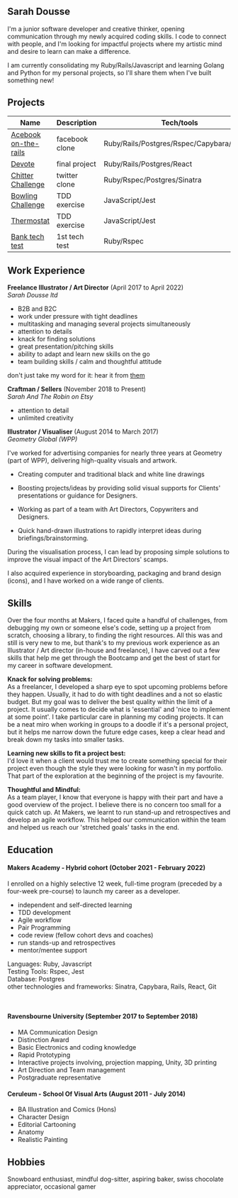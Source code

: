 ## Sarah Dousse

I'm a junior software developer and creative thinker, opening communication through my newly acquired coding skills. I code to connect with people, and I'm looking for impactful projects where my artistic mind and desire to learn can make a difference.

I am currently consolidating my Ruby/Rails/Javascript and learning Golang and Python for my personal projects, so I'll share them when I've built something new!

## Projects

| Name                                                                     | Description    | Tech/tools                                | additional links                                             |
| ------------------------------------------------------------------------ | -------------- | ----------------------------------------- | ------------------------------------------------------------ |
| [Acebook on-the-rails](https://github.com/s-dousse/acebook-on-the-rails) | facebook clone | Ruby/Rails/Postgres/Rspec/Capybara/Heroku |
| [Devote](https://github.com/s-dousse/devote_frontend)                    | final project  | Ruby/Rails/Postgres/React                 | [devote_backend](https://github.com/s-dousse/devote_backend) |
| [Chitter Challenge](https://github.com/s-dousse/chitter-challenge)       | twitter clone  | Ruby/Rspec/Postgres/Sinatra               |
| [Bowling Challenge](https://github.com/s-dousse/bowling-challenge_JS)    | TDD exercise   | JavaScript/Jest                           |
| [Thermostat](https://github.com/s-dousse/Thermostat_JSapp)               | TDD exercise   | JavaScript/Jest                           |
| [Bank tech test](https://github.com/s-dousse/Bank_tech_test)             | 1st tech test  | Ruby/Rspec                                |

## Work Experience

**Freelance Illustrator / Art Director** (April 2017 to April 2022)  
_Sarah Dousse ltd_

- B2B and B2C
- work under pressure with tight deadlines
- multitasking and managing several projects simultaneously
- attention to details
- knack for finding solutions
- great presentation/pitching skills
- ability to adapt and learn new skills on the go
- team building skills / calm and thoughtful attitude

don't just take my word for it: hear it from [them](https://www.linkedin.com/in/sarahdousse/details/recommendations/?detailScreenTabIndex=0)

**Craftman / Sellers** (November 2018 to Present)  
_Sarah And The Robin on Etsy_

- attention to detail
- unlimited creativity

**Illustrator / Visualiser** (August 2014 to March 2017)  
_Geometry Global (WPP)_

I've worked for advertising companies for nearly three years at Geometry (part of WPP), delivering high-quality visuals and artwork.

- Creating computer and traditional black and white line drawings

- Boosting projects/ideas by providing solid visual supports for Clients' presentations or guidance for Designers.

- Working as part of a team with Art Directors, Copywriters and Designers.

- Quick hand-drawn illustrations to rapidly interpret ideas during briefings/brainstorming.

During the visualisation process, I can lead by proposing simple solutions to improve the visual impact of the Art Directors' scamps.

I also acquired experience in storyboarding, packaging and brand design (icons), and I have worked on a wide range of clients.

## Skills

Over the four months at Makers, I faced quite a handful of challenges, from debugging my own or someone else's code, setting up a project from scratch, choosing a library, to finding the right resources. All this was and still is very new to me, but thank's to my previous work experience as an Illustrator / Art director (in-house and freelance), I have carved out a few skills that help me get through the Bootcamp and get the best of start for my career in software development.

**Knack for solving problems:** <br />
As a freelancer, I developed a sharp eye to spot upcoming problems before they happen. Usually, it had to do with tight deadlines and a not so elastic budget. But my goal was to deliver the best quality within the limit of a project. It usually comes to decide what is 'essential' and 'nice to implement at some point'.
I take particular care in planning my coding projects. It can be a neat miro when working in groups to a doodle if it's a personal project, but it helps me narrow down the future edge cases, keep a clear head and break down my tasks into smaller tasks.

**Learning new skills to fit a project best:** <br />
I'd love it when a client would trust me to create something special for their project even though the style they were looking for wasn't in my portfolio. That part of the exploration at the beginning of the project is my favourite.

**Thoughtful and Mindful:** <br />
As a team player, I know that everyone is happy with their part and have a good overview of the project. I believe there is no concern too small for a quick catch up. At Makers, we learnt to run stand-up and retrospectives and develop an agile workflow. This helped our communication within the team and helped us reach our 'stretched goals' tasks in the end.

## Education

#### Makers Academy - Hybrid cohort (October 2021 - February 2022)

I enrolled on a highly selective 12 week, full-time program (preceded by a four-week pre-course) to launch my career as a developer.

- independent and self-directed learning
- TDD development
- Agile workflow
- Pair Programming
- code review (fellow cohort devs and coaches)
- run stands-up and retrospectives
- mentor/mentee support
<p>
  <div>Languages: Ruby, Javascript</div>
  <div>Testing Tools: Rspec, Jest</div>
  <div>Database: Postgres</div>
  <div>other technologies and frameworks: Sinatra, Capybara, Rails, React, Git</div>
</p>

<br/>

#### Ravensbourne University (September 2017 to September 2018)

- MA Communication Design
- Distinction Award
- Basic Electronics and coding knowledge
- Rapid Prototyping
- Interactive projects involving, projection mapping, Unity, 3D printing
- Art Direction and Team management
- Postgraduate representative

#### Ceruleum - School Of Visual Arts (August 2011 - July 2014)

- BA Illustration and Comics (Hons)
- Character Design
- Editorial Cartooning
- Anatomy
- Realistic Painting

## Hobbies

Snowboard enthusiast, mindful dog-sitter, aspiring baker, swiss chocolate appreciator, occasional gamer
